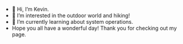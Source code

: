 - 👋 Hi, I’m Kevin.
- 👀 I’m interested in the outdoor world and hiking! 
- 🌱 I’m currently learning about system operations.
- Hope you all have a wonderful day! Thank you for 
  checking out my page.


<!---
Nguyenkeviin97/Nguyenkeviin97 is a ✨ special ✨ repository because its `README.md` (this file) appears on your GitHub profile.
You can click the Preview link to take a look at your changes.
--->
